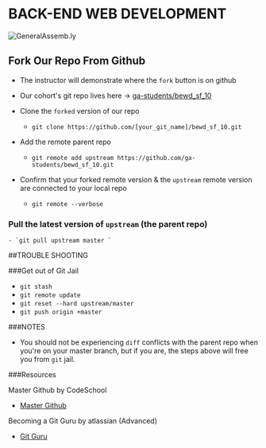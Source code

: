 BACK-END WEB DEVELOPMENT
============================

![GeneralAssemb.ly](https://github.com/generalassembly/ga-ruby-on-rails-for-devs/raw/master/images/ga.png "GeneralAssemb.ly")


## Fork Our Repo From Github

- The instructor will demonstrate where the `fork` button is on github 

- Our cohort's git repo lives here -> [ga-students/bewd_sf_10](https://github.com/ga-students/bewd_sf_10)


- Clone the `forked` version of our repo
	- `git clone https://github.com/[your_git_name]/bewd_sf_10.git`
	

- Add the remote parent repo 
	- `git remote add upstream https://github.com/ga-students/bewd_sf_10.git`

- Confirm that your forked remote version & the `upstream` remote version are connected to your local repo
	-  `git remote --verbose `


### Pull the latest version of `upstream` (the parent repo)
	- `git pull upstream master `



##TROUBLE SHOOTING 


###Get out of Git Jail

 -  `git stash`
 -  `git remote update`
 -  `git reset --hard upstream/master`
 -  `git push origin +master`

###NOTES

- You should not be experiencing `diff` conflicts with the parent repo when you're on your master branch, but if you are, the steps above will free you from `git` jail.


###Resources

Master Github by CodeSchool
- [Master Github](https://www.codeschool.com/courses/mastering-github?gclid=CLKvndDQzMUCFU6VfgodrbYA5w)


Becoming a Git Guru by atlassian (Advanced)
- [Git Guru](https://www.atlassian.com/git/tutorials/)
